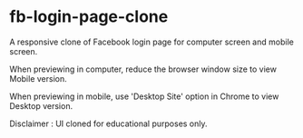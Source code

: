 # fb-login-page-clone


A responsive clone of Facebook login page for computer screen and mobile screen.

When previewing in computer, reduce the browser window size to view Mobile version.

When previewing in mobile, use 'Desktop Site' option in Chrome to view Desktop version.

Disclaimer : UI cloned for educational purposes only.
